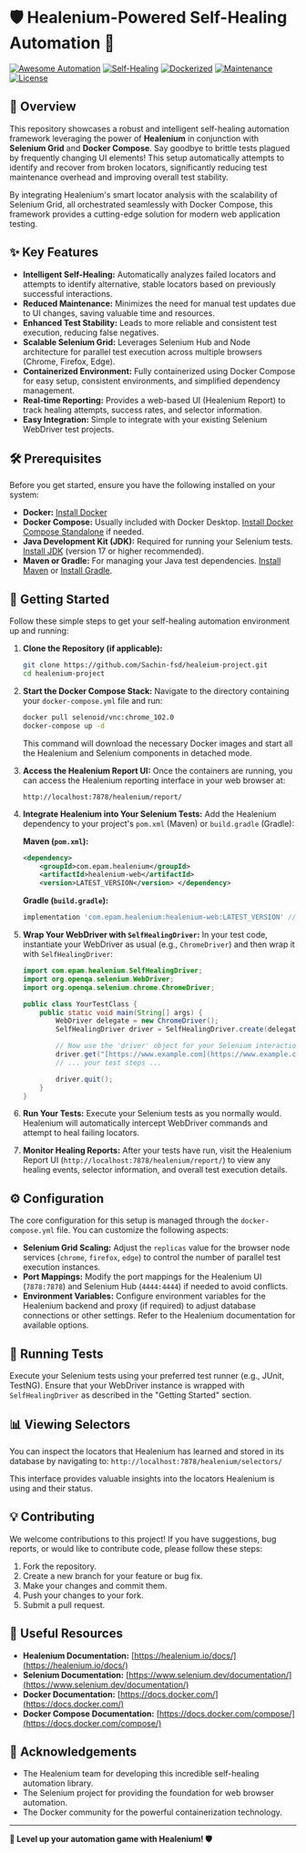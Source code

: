 # 🛡️ Healenium-Powered Self-Healing Automation 🚀

[![Awesome Automation](https://img.shields.io/badge/Awesome-Automation-brightgreen.svg)](https://github.com/SeleniumHQ/selenium)
[![Self-Healing](https://img.shields.io/badge/Self--Healing-Enabled-blueviolet.svg)](https://github.com/epam/healenium)
[![Dockerized](https://img.shields.io/badge/Dockerized-Ready-informational.svg)](https://www.docker.com/)
[![Maintenance](https://img.shields.io/badge/Maintained-Yes-success.svg)](https://github.com/your-repo/your-project)
[![License](https://img.shields.io/badge/License-MIT-yellow.svg)](https://opensource.org/licenses/MIT)

## 🌟 Overview

This repository showcases a robust and intelligent self-healing automation framework leveraging the power of **Healenium** in conjunction with **Selenium Grid** and **Docker Compose**. Say goodbye to brittle tests plagued by frequently changing UI elements! This setup automatically attempts to identify and recover from broken locators, significantly reducing test maintenance overhead and improving overall test stability.

By integrating Healenium's smart locator analysis with the scalability of Selenium Grid, all orchestrated seamlessly with Docker Compose, this framework provides a cutting-edge solution for modern web application testing.

## ✨ Key Features

* **Intelligent Self-Healing:** Automatically analyzes failed locators and attempts to identify alternative, stable locators based on previously successful interactions.
* **Reduced Maintenance:** Minimizes the need for manual test updates due to UI changes, saving valuable time and resources.
* **Enhanced Test Stability:** Leads to more reliable and consistent test execution, reducing false negatives.
* **Scalable Selenium Grid:** Leverages Selenium Hub and Node architecture for parallel test execution across multiple browsers (Chrome, Firefox, Edge).
* **Containerized Environment:** Fully containerized using Docker Compose for easy setup, consistent environments, and simplified dependency management.
* **Real-time Reporting:** Provides a web-based UI (Healenium Report) to track healing attempts, success rates, and selector information.
* **Easy Integration:** Simple to integrate with your existing Selenium WebDriver test projects.

## 🛠️ Prerequisites

Before you get started, ensure you have the following installed on your system:

* **Docker:** [Install Docker](https://docs.docker.com/get-docker/)
* **Docker Compose:** Usually included with Docker Desktop. [Install Docker Compose Standalone](https://docs.docker.com/compose/install/) if needed.
* **Java Development Kit (JDK):** Required for running your Selenium tests. [Install JDK](https://openjdk.java.net/install/) (version 17 or higher recommended).
* **Maven or Gradle:** For managing your Java test dependencies. [Install Maven](https://maven.apache.org/install.html) or [Install Gradle](https://gradle.org/install/).

## 🚀 Getting Started

Follow these simple steps to get your self-healing automation environment up and running:

1.  **Clone the Repository (if applicable):**
    ```bash
    git clone https://github.com/Sachin-fsd/healeium-project.git
    cd healenium-project
    ```

2.  **Start the Docker Compose Stack:**
    Navigate to the directory containing your `docker-compose.yml` file and run:
    ```bash
    docker pull selenoid/vnc:chrome_102.0
    docker-compose up -d
    ```
    This command will download the necessary Docker images and start all the Healenium and Selenium components in detached mode.

3.  **Access the Healenium Report UI:**
    Once the containers are running, you can access the Healenium reporting interface in your web browser at:
    ```
    http://localhost:7878/healenium/report/
    ```

4.  **Integrate Healenium into Your Selenium Tests:**
    Add the Healenium dependency to your project's `pom.xml` (Maven) or `build.gradle` (Gradle):

    **Maven (`pom.xml`):**
    ```xml
    <dependency>
        <groupId>com.epam.healenium</groupId>
        <artifactId>healenium-web</artifactId>
        <version>LATEST_VERSION</version> </dependency>
    ```

    **Gradle (`build.gradle`):**
    ```gradle
    implementation 'com.epam.healenium:healenium-web:LATEST_VERSION' // Replace with the latest Healenium version
    ```

5.  **Wrap Your WebDriver with `SelfHealingDriver`:**
    In your test code, instantiate your WebDriver as usual (e.g., `ChromeDriver`) and then wrap it with `SelfHealingDriver`:

    ```java
    import com.epam.healenium.SelfHealingDriver;
    import org.openqa.selenium.WebDriver;
    import org.openqa.selenium.chrome.ChromeDriver;

    public class YourTestClass {
        public static void main(String[] args) {
            WebDriver delegate = new ChromeDriver();
            SelfHealingDriver driver = SelfHealingDriver.create(delegate);

            // Now use the 'driver' object for your Selenium interactions
            driver.get("[https://www.example.com](https://www.example.com)");
            // ... your test steps ...

            driver.quit();
        }
    }
    ```

6.  **Run Your Tests:**
    Execute your Selenium tests as you normally would. Healenium will automatically intercept WebDriver commands and attempt to heal failing locators.

7.  **Monitor Healing Reports:**
    After your tests have run, visit the Healenium Report UI (`http://localhost:7878/healenium/report/`) to view any healing events, selector information, and overall test execution details.

## ⚙️ Configuration

The core configuration for this setup is managed through the `docker-compose.yml` file. You can customize the following aspects:

* **Selenium Grid Scaling:** Adjust the `replicas` value for the browser node services (`chrome`, `firefox`, `edge`) to control the number of parallel test execution instances.
* **Port Mappings:** Modify the port mappings for the Healenium UI (`7878:7878`) and Selenium Hub (`4444:4444`) if needed to avoid conflicts.
* **Environment Variables:** Configure environment variables for the Healenium backend and proxy (if required) to adjust database connections or other settings. Refer to the Healenium documentation for available options.

## 🧪 Running Tests

Execute your Selenium tests using your preferred test runner (e.g., JUnit, TestNG). Ensure that your WebDriver instance is wrapped with `SelfHealingDriver` as described in the "Getting Started" section.

## 📊 Viewing Selectors

You can inspect the locators that Healenium has learned and stored in its database by navigating to: `http://localhost:7878/healenium/selectors/`

This interface provides valuable insights into the locators Healenium is using and their status.

## 💡 Contributing

We welcome contributions to this project! If you have suggestions, bug reports, or would like to contribute code, please follow these steps:

1.  Fork the repository.
2.  Create a new branch for your feature or bug fix.
3.  Make your changes and commit them.
4.  Push your changes to your fork.
5.  Submit a pull request.

[//]: # (## 📄 License)

[//]: # ()
[//]: # (This project is licensed under the [MIT License]&#40;LICENSE&#41;.)

## 🔗 Useful Resources

* **Healenium Documentation:** [https://healenium.io/docs/](https://healenium.io/docs/)
* **Selenium Documentation:** [https://www.selenium.dev/documentation/](https://www.selenium.dev/documentation/)
* **Docker Documentation:** [https://docs.docker.com/](https://docs.docker.com/)
* **Docker Compose Documentation:** [https://docs.docker.com/compose/](https://docs.docker.com/compose/)

## 🙏 Acknowledgements

* The Healenium team for developing this incredible self-healing automation library.
* The Selenium project for providing the foundation for web browser automation.
* The Docker community for the powerful containerization technology.

---

**🚀 Level up your automation game with Healenium! 🛡️**